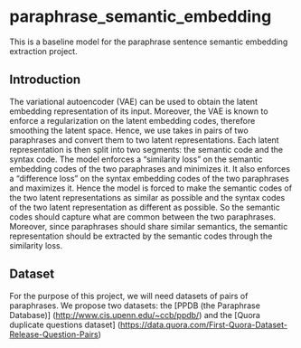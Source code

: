 # paraphrase_semantic_embedding

This is a baseline model for the paraphrase sentence semantic embedding extraction project.

## Introduction

The variational autoencoder (VAE) can be used to obtain the latent embedding representation of its input. Moreover, the VAE is known to enforce a regularization on the latent embedding codes, therefore smoothing the latent space. Hence, we use takes in pairs of two paraphrases and convert them to two latent representations. 
Each latent representation is then split into two segments: the semantic code and the syntax code. The model enforces a “similarity loss” on the semantic embedding codes of the two paraphrases and minimizes it. It also enforces a “difference loss” on the syntax embedding codes of the two paraphrases and maximizes it. 
Hence the model is forced to make the semantic codes of the two latent representations as similar as possible and the syntax codes of the two latent representation as different as possible. So the semantic codes should capture what are common between the two paraphrases. Moreover, since paraphrases should share similar semantics, the semantic representation should be extracted by the semantic codes through the similarity loss.


## Dataset

For the purpose of this project, we will need datasets of pairs of paraphrases. We propose two datasets: the [PPDB (the Paraphrase Database)] (http://www.cis.upenn.edu/~ccb/ppdb/) and the [Quora duplicate questions dataset] (https://data.quora.com/First-Quora-Dataset-Release-Question-Pairs)





